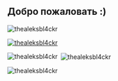 <h2> Добро пожаловать :) </h2>

<p align="left"> <img src="https://komarev.com/ghpvc/?username=thealeksbl4ckr&label=Profile%20views&color=0e75b6&style=flat" alt="thealeksbl4ckr" /> </p>

<p align="left"> <a href="https://github.com/ryo-ma/github-profile-trophy"><img src="https://github-profile-trophy.vercel.app/?username=thealeksbl4ckr" alt="thealeksbl4ckr" /></a> </p>

<p><img align="left" src="https://github-readme-stats.vercel.app/api/top-langs?username=thealeksbl4ckr&show_icons=true&locale=en&layout=compact" alt="thealeksbl4ckr" /></p>

<p>&nbsp;<img align="center" src="https://github-readme-stats.vercel.app/api?username=thealeksbl4ckr&show_icons=true&locale=en" alt="thealeksbl4ckr" /></p>

<p><img align="center" src="https://github-readme-streak-stats.herokuapp.com/?user=thealeksbl4ckr&" alt="thealeksbl4ckr" /></p>

